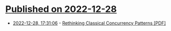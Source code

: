 # [Published on 2022-12-28](index.md)

* [2022-12-28, 17:31:06](https://lobste.rs/s/g7khf9/rethinking_classical_concurrency) - [Rethinking Classical Concurrency Patterns [PDF]](https://drive.google.com/file/d/1nPdvhB0PutEJzdCq5ms6UI58dp50fcAN/view)
